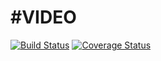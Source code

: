 # #VIDEO
[![Build Status](https://secure.travis-ci.org/iampact/hash-video.png?branch=master)](https://travis-ci.org/iampact/hash-video)
[![Coverage Status](https://coveralls.io/repos/iampact/hash-video/badge.svg?branch=master)](https://coveralls.io/r/iampact/hash-video/?branch=master)

